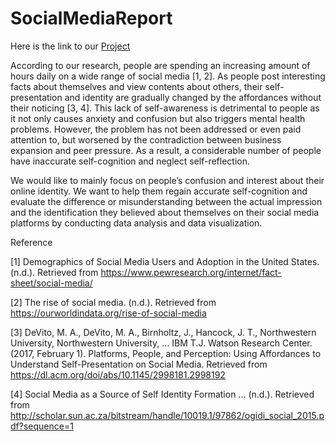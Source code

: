 # SocialMediaReport

Here is the link to our [Project](https://lmj0328.github.io/SocialMediaReport/)

According to our research, people are spending an increasing amount of hours daily on a wide range of social media [1, 2]. As people post interesting facts about themselves and view contents about others, their self-presentation and identity are gradually changed by the affordances without their noticing [3, 4]. This lack of self-awareness is detrimental to people as it not only causes anxiety and confusion but also triggers mental health problems. However, the problem has not been addressed or even paid attention to, but worsened by the contradiction between business expansion and peer pressure. As a result, a considerable number of people have  inaccurate self-cognition and neglect self-reflection. 

We would like to mainly focus on people’s confusion and interest about their online identity. We want to help them regain accurate self-cognition and evaluate the difference or misunderstanding between the actual impression and the identification they believed about themselves on their social media platforms by conducting data analysis and data visualization.

Reference

[1] Demographics of Social Media Users and Adoption in the United States. (n.d.). Retrieved from https://www.pewresearch.org/internet/fact-sheet/social-media/

[2] The rise of social media. (n.d.). Retrieved from https://ourworldindata.org/rise-of-social-media

[3] DeVito, M. A., DeVito, M. A., Birnholtz, J., Hancock, J. T., Northwestern University, Northwestern University, … IBM T.J. Watson Research Center. (2017, February 1). Platforms, People, and Perception: Using Affordances to Understand Self-Presentation on Social Media. Retrieved from https://dl.acm.org/doi/abs/10.1145/2998181.2998192

[4] Social Media as a Source of Self Identity Formation ... (n.d.). Retrieved from http://scholar.sun.ac.za/bitstream/handle/10019.1/97862/ogidi_social_2015.pdf?sequence=1






